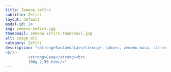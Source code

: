 ```yaml
---
title: Zemeņu zefīrs
subtitle: Zefīri
layout: default
modal-id: 24
img: zemenu-zefirs.jpg
thumbnail: zemenu-zefirs-thumbnail.jpg
alt: image-alt
category: Zefiri
description: "<strong>Sastāvdaļas</strong>: cukurs, zemeņu masa, citronskābe.<br/>
<br/>
          <strong>Cena</strong><br>
          100g 2,50 €<br/>"
---
```

